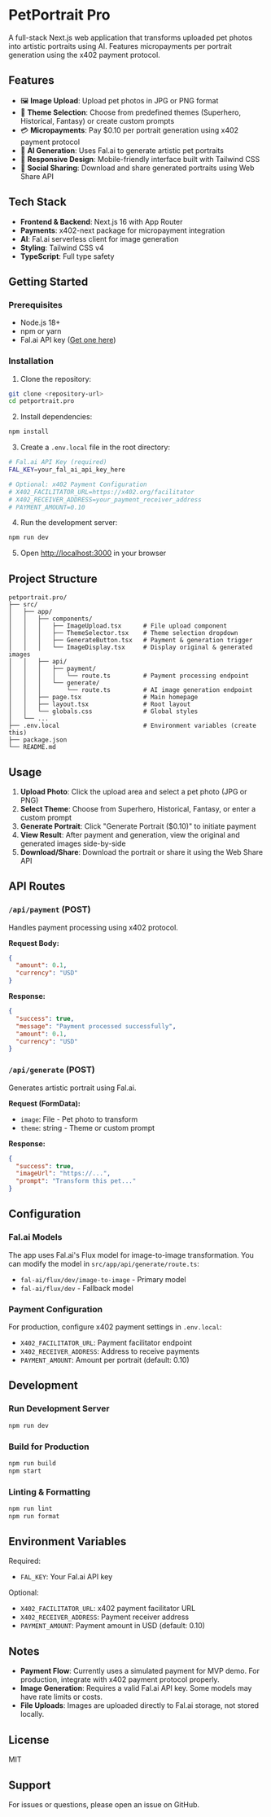 # PetPortrait Pro

A full-stack Next.js web application that transforms uploaded pet photos into artistic portraits using AI. Features micropayments per portrait generation using the x402 payment protocol.

## Features

- 🖼️ **Image Upload**: Upload pet photos in JPG or PNG format
- 🎨 **Theme Selection**: Choose from predefined themes (Superhero, Historical, Fantasy) or create custom prompts
- 💳 **Micropayments**: Pay $0.10 per portrait generation using x402 payment protocol
- 🤖 **AI Generation**: Uses Fal.ai to generate artistic pet portraits
- 📱 **Responsive Design**: Mobile-friendly interface built with Tailwind CSS
- 🔗 **Social Sharing**: Download and share generated portraits using Web Share API

## Tech Stack

- **Frontend & Backend**: Next.js 16 with App Router
- **Payments**: x402-next package for micropayment integration
- **AI**: Fal.ai serverless client for image generation
- **Styling**: Tailwind CSS v4
- **TypeScript**: Full type safety

## Getting Started

### Prerequisites

- Node.js 18+ 
- npm or yarn
- Fal.ai API key ([Get one here](https://fal.ai/dashboard))

### Installation

1. Clone the repository:
```bash
git clone <repository-url>
cd petportrait.pro
```

2. Install dependencies:
```bash
npm install
```

3. Create a `.env.local` file in the root directory:
```bash
# Fal.ai API Key (required)
FAL_KEY=your_fal_ai_api_key_here

# Optional: x402 Payment Configuration
# X402_FACILITATOR_URL=https://x402.org/facilitator
# X402_RECEIVER_ADDRESS=your_payment_receiver_address
# PAYMENT_AMOUNT=0.10
```

4. Run the development server:
```bash
npm run dev
```

5. Open [http://localhost:3000](http://localhost:3000) in your browser

## Project Structure

```
petportrait.pro/
├── src/
│   ├── app/
│   │   ├── components/
│   │   │   ├── ImageUpload.tsx      # File upload component
│   │   │   ├── ThemeSelector.tsx    # Theme selection dropdown
│   │   │   ├── GenerateButton.tsx   # Payment & generation trigger
│   │   │   └── ImageDisplay.tsx     # Display original & generated images
│   │   ├── api/
│   │   │   ├── payment/
│   │   │   │   └── route.ts         # Payment processing endpoint
│   │   │   └── generate/
│   │   │       └── route.ts         # AI image generation endpoint
│   │   ├── page.tsx                 # Main homepage
│   │   ├── layout.tsx               # Root layout
│   │   └── globals.css              # Global styles
│   └── ...
├── .env.local                       # Environment variables (create this)
├── package.json
└── README.md
```

## Usage

1. **Upload Photo**: Click the upload area and select a pet photo (JPG or PNG)
2. **Select Theme**: Choose from Superhero, Historical, Fantasy, or enter a custom prompt
3. **Generate Portrait**: Click "Generate Portrait ($0.10)" to initiate payment
4. **View Result**: After payment and generation, view the original and generated images side-by-side
5. **Download/Share**: Download the portrait or share it using the Web Share API

## API Routes

### `/api/payment` (POST)
Handles payment processing using x402 protocol.

**Request Body:**
```json
{
  "amount": 0.1,
  "currency": "USD"
}
```

**Response:**
```json
{
  "success": true,
  "message": "Payment processed successfully",
  "amount": 0.1,
  "currency": "USD"
}
```

### `/api/generate` (POST)
Generates artistic portrait using Fal.ai.

**Request (FormData):**
- `image`: File - Pet photo to transform
- `theme`: string - Theme or custom prompt

**Response:**
```json
{
  "success": true,
  "imageUrl": "https://...",
  "prompt": "Transform this pet..."
}
```

## Configuration

### Fal.ai Models

The app uses Fal.ai's Flux model for image-to-image transformation. You can modify the model in `src/app/api/generate/route.ts`:

- `fal-ai/flux/dev/image-to-image` - Primary model
- `fal-ai/flux/dev` - Fallback model

### Payment Configuration

For production, configure x402 payment settings in `.env.local`:
- `X402_FACILITATOR_URL`: Payment facilitator endpoint
- `X402_RECEIVER_ADDRESS`: Address to receive payments
- `PAYMENT_AMOUNT`: Amount per portrait (default: 0.10)

## Development

### Run Development Server
```bash
npm run dev
```

### Build for Production
```bash
npm run build
npm start
```

### Linting & Formatting
```bash
npm run lint
npm run format
```

## Environment Variables

Required:
- `FAL_KEY`: Your Fal.ai API key

Optional:
- `X402_FACILITATOR_URL`: x402 payment facilitator URL
- `X402_RECEIVER_ADDRESS`: Payment receiver address
- `PAYMENT_AMOUNT`: Payment amount in USD (default: 0.10)

## Notes

- **Payment Flow**: Currently uses a simulated payment for MVP demo. For production, integrate with x402 payment protocol properly.
- **Image Generation**: Requires a valid Fal.ai API key. Some models may have rate limits or costs.
- **File Uploads**: Images are uploaded directly to Fal.ai storage, not stored locally.

## License

MIT

## Support

For issues or questions, please open an issue on GitHub.
